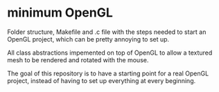 # minimum OpenGL

Folder structure, Makefile and .c file with the steps needed to start an OpenGL project, which can be pretty annoying to set up.

All class abstractions impemented on top of OpenGL to allow a textured mesh to be rendered and rotated with the mouse.

The goal of this repository is to have a starting point for a real OpenGL project, instead of having to set up everything at every beginning.
